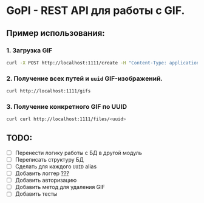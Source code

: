 # GoPI - REST API для работы с GIF.

## Пример использования:

### 1. Загрузка GIF
```bash
curl -X POST http://localhost:1111/create -H "Content-Type: application/json" -d '{"path": "<path>"}'
```
### 2. Получение всех путей и `uuid` GIF-изображений.
```bash
curl http://localhost:1111/gifs
```
### 3. Получение конкретного GIF по UUID
```bash
curl curl http://localhost:1111/files/<uuid>
```

## TODO:

- [ ] Перенести логику работы с БД в другой модуль 
- [ ] Переписать структуру БД
- [ ] Сделать для каждого `UUID` alias
- [ ] Добавить логгер [???](https://t.me/c/2420815282/926)
- [ ] Добавить авторизацию
- [ ] Добавить метод для удаления GIF
- [ ] Добавить тесты